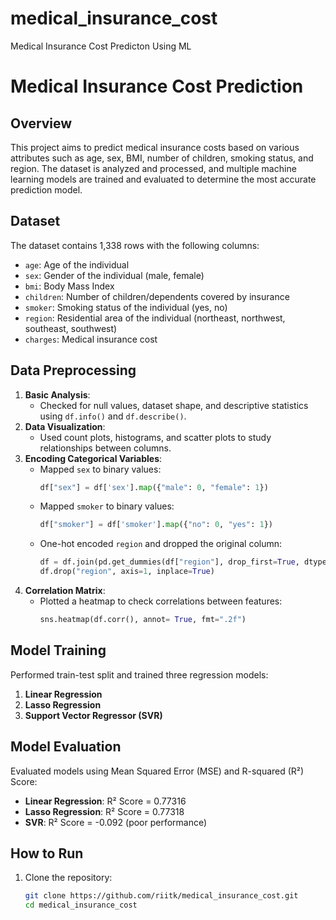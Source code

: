 # medical_insurance_cost
Medical Insurance Cost Predicton Using ML

# Medical Insurance Cost Prediction

## Overview
This project aims to predict medical insurance costs based on various attributes such as age, sex, BMI, number of children, smoking status, and region. The dataset is analyzed and processed, and multiple machine learning models are trained and evaluated to determine the most accurate prediction model.

## Dataset
The dataset contains 1,338 rows with the following columns:
- `age`: Age of the individual
- `sex`: Gender of the individual (male, female)
- `bmi`: Body Mass Index
- `children`: Number of children/dependents covered by insurance
- `smoker`: Smoking status of the individual (yes, no)
- `region`: Residential area of the individual (northeast, northwest, southeast, southwest)
- `charges`: Medical insurance cost

## Data Preprocessing
1. **Basic Analysis**:
   - Checked for null values, dataset shape, and descriptive statistics using `df.info()` and `df.describe()`.
2. **Data Visualization**:
   - Used count plots, histograms, and scatter plots to study relationships between columns.
3. **Encoding Categorical Variables**:
   - Mapped `sex` to binary values: 
     ```python
     df["sex"] = df['sex'].map({"male": 0, "female": 1})
     ```
   - Mapped `smoker` to binary values: 
     ```python
     df["smoker"] = df['smoker'].map({"no": 0, "yes": 1})
     ```
   - One-hot encoded `region` and dropped the original column:
     ```python
     df = df.join(pd.get_dummies(df["region"], drop_first=True, dtype=int))
     df.drop("region", axis=1, inplace=True)
     ```
4. **Correlation Matrix**:
   - Plotted a heatmap to check correlations between features:
     ```python
     sns.heatmap(df.corr(), annot= True, fmt=".2f")
     ```

## Model Training
Performed train-test split and trained three regression models:
1. **Linear Regression**
2. **Lasso Regression**
3. **Support Vector Regressor (SVR)**

## Model Evaluation
Evaluated models using Mean Squared Error (MSE) and R-squared (R²) Score:
- **Linear Regression**: R² Score = 0.77316
- **Lasso Regression**: R² Score = 0.77318
- **SVR**: R² Score = -0.092 (poor performance)

## How to Run
1. Clone the repository:
   ```bash
   git clone https://github.com/riitk/medical_insurance_cost.git
   cd medical_insurance_cost
